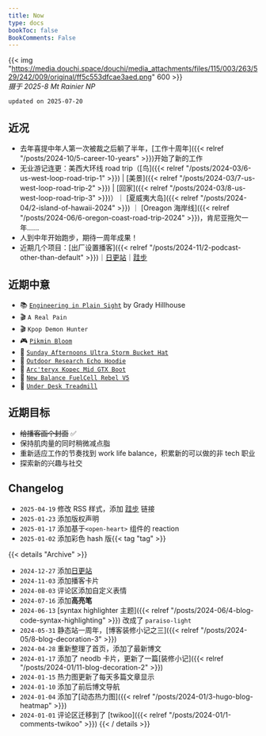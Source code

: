```yaml
---
title: Now
type: docs
bookToc: false
BookComments: False
---
```

{{< img "https://media.douchi.space/douchi/media_attachments/files/115/003/263/529/242/009/original/ff5c553dfcae3aed.png" 600 >}} \
*摄于 2025-8 Mt Rainier NP* 

`updated on 2025-07-20`

## 近况 
- 去年喜提中年人第一次被裁之后躺了半年，[工作十周年]({{< relref "/posts/2024-10/5-career-10-years" >}})开始了新的工作
- 无业游记连更：美西大环线 road trip（[鸟]({{< relref "/posts/2024-03/6-us-west-loop-road-trip-1" >}}) | [美景]({{< relref "/posts/2024-03/7-us-west-loop-road-trip-2" >}}) | [回家]({{< relref "/posts/2024-03/8-us-west-loop-road-trip-3" >}})）｜ [夏威夷大岛]({{< relref "/posts/2024-04/2-island-of-hawaii-2024" >}}) ｜ [Oreagon 海岸线]({{< relref "/posts/2024-06/6-oregon-coast-road-trip-2024" >}})，肯尼亚拖欠一年……
- 人到中年开始跑步，期待一周年成果！
- 近期几个项目：[出厂设置播客]({{< relref "/posts/2024-11/2-podcast-other-than-default" >}})｜[日更站](https://daily.douchi.space?utm_source=blog.douchi.space)｜[跬步](https://steps.douchi.space?utm_source=blog)

## 近期中意
- 📚 [`Engineering in Plain Sight`](https://amzn.to/43MmSdX) by Grady Hillhouse
- 🎬 `A Real Pain`
- 🎬 `Kpop Demon Hunter`
- 🎮 [`Pikmin Bloom`](https://pikminbloom.onelink.me/pWSt/zyr821mt) 
- 👒 [`Sunday Afternoons Ultra Storm Bucket Hat`](https://amzn.to/3H60rYp)
- 🧥 [`Outdoor Research Echo Hoodie`](https://amzn.to/3GWgN5t)
- 🥾 [`Arc'teryx Kopec Mid GTX Boot`](https://amzn.to/43TzH5O)
- 👟 [`New Balance FuelCell Rebel V5`](https://amzn.to/3JaVjTu)
- 🚶 [`Under Desk Treadmill`](https://amzn.to/4mrZqcD)

## 近期目标
- ~~给播客画个封面~~ ✅
- 保持肌肉量的同时稍微减点脂
- 重新适应工作的节奏找到 work life balance，积累新的可以做的非 tech 职业
- 探索新的兴趣与社交

## Changelog
- `2025-04-19` 修改 RSS 样式，添加 [跬步](https://steps.douchi.space?utm_source=blog) 链接
- `2025-01-23` 添加版权声明
- `2025-01-17` 添加基于`<open-heart>` 组件的 reaction
- `2025-01-02` 添加彩色 hash 版{{< tag "tag" >}}

{{< details "Archive" >}}
- `2024-12-27` 添加[日更站](https://daily.douchi.space?utm_source=blog)
- `2024-11-03` 添加播客卡片
- `2024-08-03` 评论区添加自定义表情
- `2024-07-16` 添加**高亮笔**
- `2024-06-13` [syntax highlighter 主题]({{< relref "/posts/2024-06/4-blog-code-syntax-highlighting" >}}) 改成了 `paraiso-light`
- `2024-05-31` 静态站一周年，[博客装修小记之三]({{< relref "/posts/2024-05/8-blog-decoration-3" >}})
- `2024-04-28` 重新整理了首页，添加了最新博文
- `2024-01-17` 添加了 neodb 卡片，更新了一篇[装修小记]({{< relref "/posts/2024-01/11-blog-decoration-2" >}})
- `2024-01-15` 热力图更新了每天多篇文章显示
- `2024-01-10` 添加了前后博文导航 
- `2024-01-04` 添加了[动态热力图]({{< relref "/posts/2024-01/3-hugo-blog-heatmap" >}}) 
- `2024-01-01` 评论区迁移到了 [twikoo]({{< relref "/posts/2024-01/1-comments-twikoo" >}}) 
{{< / details >}}